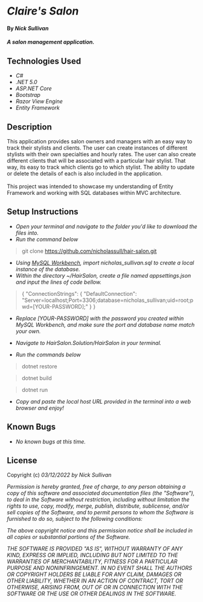 <!-- Change to Project Name -->
# _Claire's Salon_

#### By _**Nick Sullivan**_

#### _A salon management application._

## Technologies Used

* _C#_
* _.NET 5.0_
* _ASP.NET Core_
* _Bootstrap_
* _Razor View Engine_
* _Entity Framework_

## Description

This application provides salon owners and managers with an easy way to track their stylists and clients. The user can create instances of different stylists with their own specialties and hourly rates. The user can also create different clients that will be associated with a particular hair stylist. That way, its easy to track which clients go to which stylist. The ability to update or delete the details of each is also included in the application. <br> <br>
This project was intended to showcase my understanding of Entity Framework and working with SQL databases within MVC architecture. 

## Setup Instructions

* _Open your terminal and navigate to the folder you'd like to download the files into._
* _Run the command below_
> git clone https://github.com/nicholassull/hair-salon.git
* _Using [MySQL Workbench](https://www.mysql.com/products/workbench/), import nicholas_sullivan.sql to create a local instance of the database._
* _Within the directory ~/HairSalon, create a file named appsettings.json and input the lines of code bellow._
> {
  "ConnectionStrings": {
      "DefaultConnection": "Server=localhost;Port=3306;database=nicholas_sullivan;uid=root;pwd=[YOUR-PASSWORD];"
  }
}
  * _Replace [YOUR-PASSWORD] with the password you created within MySQL Workbench, and make sure the port and database name match your own._

* _Navigate to HairSalon.Solution/HairSalon in your terminal._
* _Run the commands below_
>dotnet restore

>dotnet build

>dotnet run
* _Copy and paste the local host URL provided in the terminal into a web browser and enjoy!_

## Known Bugs

* _No known bugs at this time._

## License

Copyright (c) _03/12/2022_ _by Nick Sullivan_


_Permission is hereby granted, free of charge, to any person obtaining a copy of this software and associated documentation files (the "Software"), to deal in the Software without restriction, including without limitation the rights to use, copy, modify, merge, publish, distribute, sublicense, and/or sell copies of the Software, and to permit persons to whom the Software is furnished to do so, subject to the following conditions:_

_The above copyright notice and this permission notice shall be included in all copies or substantial portions of the Software._

_THE SOFTWARE IS PROVIDED "AS IS", WITHOUT WARRANTY OF ANY KIND, EXPRESS OR IMPLIED, INCLUDING BUT NOT LIMITED TO THE WARRANTIES OF MERCHANTABILITY, FITNESS FOR A PARTICULAR PURPOSE AND NONINFRINGEMENT. IN NO EVENT SHALL THE AUTHORS OR COPYRIGHT HOLDERS BE LIABLE FOR ANY CLAIM, DAMAGES OR OTHER LIABILITY, WHETHER IN AN ACTION OF CONTRACT, TORT OR OTHERWISE, ARISING FROM, OUT OF OR IN CONNECTION WITH THE SOFTWARE OR THE USE OR OTHER DEALINGS IN THE SOFTWARE._